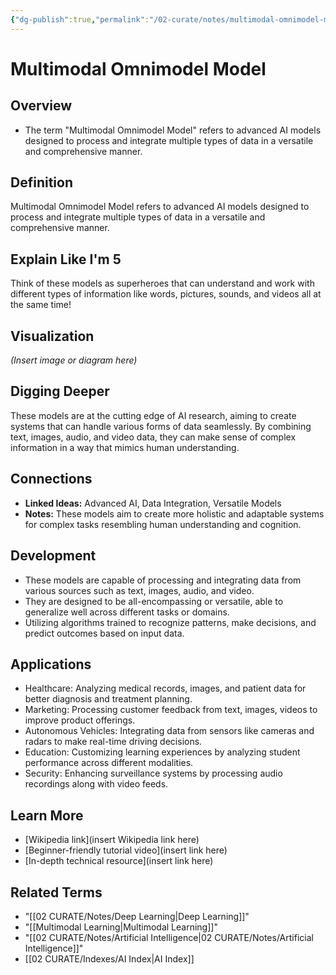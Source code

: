 ```yaml
---
{"dg-publish":true,"permalink":"/02-curate/notes/multimodal-omnimodel-model/","title":"Multimodal Omnimodel Model","tags":["ai","multimodal"]}
---
```


# Multimodal Omnimodel Model

## Overview
- The term "Multimodal Omnimodel Model" refers to advanced AI models designed to process and integrate multiple types of data in a versatile and comprehensive manner.

## **Definition**  
Multimodal Omnimodel Model refers to advanced AI models designed to process and integrate multiple types of data in a versatile and comprehensive manner.

## **Explain Like I'm 5**  
Think of these models as superheroes that can understand and work with different types of information like words, pictures, sounds, and videos all at the same time!

## **Visualization**
*(Insert image or diagram here)*

## **Digging Deeper**
These models are at the cutting edge of AI research, aiming to create systems that can handle various forms of data seamlessly. By combining text, images, audio, and video data, they can make sense of complex information in a way that mimics human understanding.

## Connections
- **Linked Ideas:** Advanced AI, Data Integration, Versatile Models
- **Notes:** These models aim to create more holistic and adaptable systems for complex tasks resembling human understanding and cognition.

## Development
- These models are capable of processing and integrating data from various sources such as text, images, audio, and video.
- They are designed to be all-encompassing or versatile, able to generalize well across different tasks or domains.
- Utilizing algorithms trained to recognize patterns, make decisions, and predict outcomes based on input data.

## **Applications**  
- Healthcare: Analyzing medical records, images, and patient data for better diagnosis and treatment planning.
- Marketing: Processing customer feedback from text, images, videos to improve product offerings.
- Autonomous Vehicles: Integrating data from sensors like cameras and radars to make real-time driving decisions.
- Education: Customizing learning experiences by analyzing student performance across different modalities.
- Security: Enhancing surveillance systems by processing audio recordings along with video feeds.

## **Learn More**  
- [Wikipedia link](insert Wikipedia link here)
- [Beginner-friendly tutorial video](insert link here)
- [In-depth technical resource](insert link here)

## **Related Terms**  
- "[[02 CURATE/Notes/Deep Learning\|Deep Learning]]"
- "[[Multimodal Learning\|Multimodal Learning]]"
- "[[02 CURATE/Notes/Artificial Intelligence\|02 CURATE/Notes/Artificial Intelligence]]"
- [[02 CURATE/Indexes/AI Index\|AI Index]]